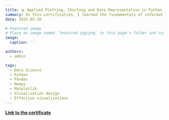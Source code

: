 ```yaml
---
title: 📊 Applied Plotting, Charting and Data Representation in Python 
summary: In this certification, I learned the fundamentals of information visualization, with a focus on creating reports and charts using Python’s Matplotlib library. I also learned to identify the key elements that make a visualization effective and engaging, how they differ from ineffective ones, and the best practices and design principles for clear communication.  
date: 2025-05-30

# Featured image
# Place an image named `featured.jpg/png` in this page's folder and customize its options here.
image:
  caption: ''

authors:
  - admin

tags:
  - Data Science
  - Python
  - Pandas
  - Numpy
  - Matplotlib
  - Visualization design
  - Effective visualizations
---
```






[**Link to the certificate**](https://coursera.org/share/97bb826108326e6b2804b76a9d403f55)